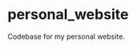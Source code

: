 
# personal_website

<!-- badges: start -->
<!-- badges: end -->

Codebase for my personal website.

